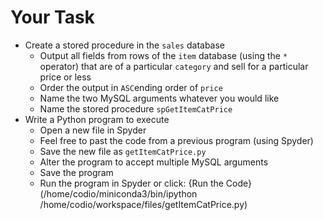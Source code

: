 # Your Task

- Create a stored procedure in the <code>sales</code> database
  - Output all fields from rows of the <code>item</code> database (using the <code>*</code> operator) that are of a particular <code>category</code> and sell for a particular price or less
  - Order the output in <code>ASC</code>ending order of <code>price</code>
  - Name the two MySQL arguments whatever you would like
  - Name the stored procedure <code>spGetItemCatPrice</code>
- Write a Python program to execute <code></code>
  - Open a new file in Spyder
  - Feel free to past the code from a previous program (using Spyder) 
  - Save the new file as <code>getItemCatPrice.py</code>
  - Alter the program to accept multiple MySQL arguments 
  - Save the program
  - Run the program in Spyder or click: {Run the Code}(/home/codio/miniconda3/bin/ipython /home/codio/workspace/files/getItemCatPrice.py)